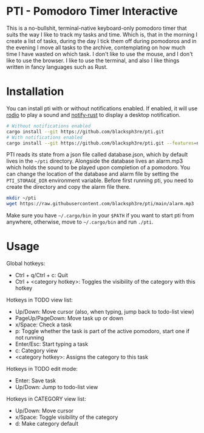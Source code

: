 # PTI - Pomodoro Timer Interactive

This is a no-bullshit, terminal-native keyboard-only pomodoro timer that suits the way I like to track my tasks and time. Which is, that in the morning I create a list of tasks, during the day I tick them off during pomodoros and in the evening I move all tasks to the archive, contemplating on how much time I have wasted on which task. I don't like to use the mouse, and I don't like to use the browser. I like to use the terminal, and also I like things written in fancy languages such as Rust.

# Installation

You can install pti with or without notifications enabled. If enabled, it will use [rodio](https://github.com/RustAudio/rodio) to play a sound and [notify-rust](https://github.com/hoodie/notify-rust) to display a desktop notification. 

```bash
# Without notifications enabled
cargo install --git https://github.com/blacksph3re/pti.git
# With notifications enabled
cargo install --git https://github.com/blacksph3re/pti.git --features=notifications
```
PTI reads its state from a json file called database.json, which by default lives in the `~/pti` directory. Alongside the database lives an alarm.mp3 which holds the sound to be played upon completion of a pomodoro. You can change the location of the database and alarm file by setting the `PTI_STORAGE_DIR` environment variable. Before first running pti, you need to create the directory and copy the alarm file there.

```bash
mkdir ~/pti
wget https://raw.githubusercontent.com/blacksph3re/pti/main/alarm.mp3 -O ~/pti/alarm.mp3
```

Make sure you have `~/.cargo/bin` in your `$PATH` if you want to start pti from anywhere, otherwise, move to `~/.cargo/bin` and run `./pti`.


# Usage

Global hotkeys:
- Ctrl + q/Ctrl + c: Quit
- Ctrl + \<category hotkey\>: Toggles the visibility of the category with this hotkey


Hotkeys in TODO view list:
- Up/Down: Move cursor (also, when typing, jump back to todo-list view)
- PageUp/PageDown: Move task up or down
- x/Space: Check a task
- p: Toggle whether the task is part of the active pomodoro, start one if not running
- Enter/Esc: Start typing a task
- c: Category view
- \<category hotkey\>: Assigns the category to this task

Hotkeys in TODO edit mode:
- Enter: Save task
- Up/Down: Jump to todo-list view

Hotkeys in CATEGORY view list:
- Up/Down: Move cursor
- x/Space: Toggle visibility of the category
- d: Make category default